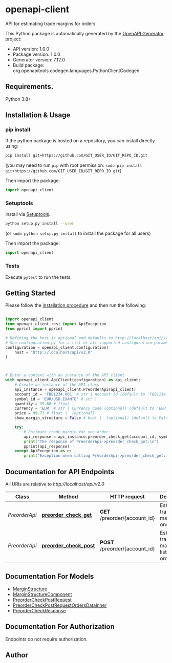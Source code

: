# openapi-client
API for estimating trade margins for orders

This Python package is automatically generated by the [OpenAPI Generator](https://openapi-generator.tech) project:

- API version: 1.0.0
- Package version: 1.0.0
- Generator version: 7.12.0
- Build package: org.openapitools.codegen.languages.PythonClientCodegen

## Requirements.

Python 3.8+

## Installation & Usage
### pip install

If the python package is hosted on a repository, you can install directly using:

```sh
pip install git+https://github.com/GIT_USER_ID/GIT_REPO_ID.git
```
(you may need to run `pip` with root permission: `sudo pip install git+https://github.com/GIT_USER_ID/GIT_REPO_ID.git`)

Then import the package:
```python
import openapi_client
```

### Setuptools

Install via [Setuptools](http://pypi.python.org/pypi/setuptools).

```sh
python setup.py install --user
```
(or `sudo python setup.py install` to install the package for all users)

Then import the package:
```python
import openapi_client
```

### Tests

Execute `pytest` to run the tests.

## Getting Started

Please follow the [installation procedure](#installation--usage) and then run the following:

```python

import openapi_client
from openapi_client.rest import ApiException
from pprint import pprint

# Defining the host is optional and defaults to http://localhost/api/v2.0
# See configuration.py for a list of all supported configuration parameters.
configuration = openapi_client.Configuration(
    host = "http://localhost/api/v2.0"
)



# Enter a context with an instance of the API client
with openapi_client.ApiClient(configuration) as api_client:
    # Create an instance of the API class
    api_instance = openapi_client.PreorderApi(api_client)
    account_id = 'FBB1234.001' # str | Account Id (default to 'FBB1234.001')
    symbol_id = 'EUR/USD.EXANTE' # str | 
    quantity = 35.68 # float | 
    currency = 'EUR' # str | Currency code (optional) (default to 'EUR')
    price = 99.71 # float |  (optional)
    show_margin_structure = False # bool |  (optional) (default to False)

    try:
        # Estimate trade margin for one order
        api_response = api_instance.preorder_check_get(account_id, symbol_id, quantity, currency=currency, price=price, show_margin_structure=show_margin_structure)
        print("The response of PreorderApi->preorder_check_get:\n")
        pprint(api_response)
    except ApiException as e:
        print("Exception when calling PreorderApi->preorder_check_get: %s\n" % e)

```

## Documentation for API Endpoints

All URIs are relative to *http://localhost/api/v2.0*

Class | Method | HTTP request | Description
------------ | ------------- | ------------- | -------------
*PreorderApi* | [**preorder_check_get**](docs/PreorderApi.md#preorder_check_get) | **GET** /preorder/{account_id} | Estimate trade margin for one order
*PreorderApi* | [**preorder_check_post**](docs/PreorderApi.md#preorder_check_post) | **POST** /preorder/{account_id} | Estimate trade margin for list of orders


## Documentation For Models

 - [MarginStructure](docs/MarginStructure.md)
 - [MarginStructureComponent](docs/MarginStructureComponent.md)
 - [PreorderCheckPostRequest](docs/PreorderCheckPostRequest.md)
 - [PreorderCheckPostRequestOrdersDataInner](docs/PreorderCheckPostRequestOrdersDataInner.md)
 - [PreorderCheckResponse](docs/PreorderCheckResponse.md)


<a id="documentation-for-authorization"></a>
## Documentation For Authorization

Endpoints do not require authorization.


## Author





